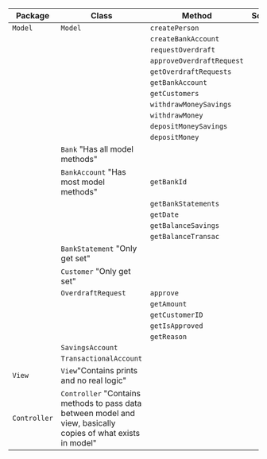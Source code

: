 | Package |Class                                      | Method                                 | Scenario                                 | Output  |
---------------|-------------------------------------------|----------------------------------------|------------------------------------------|---------|
| `Model`       | `Model`                                   | `createPerson`                         |                                          |         |
|               |                                           | `createBankAccount`                    |                                          | |
|               |                                           | `requestOverdraft`                     |                                          | |
|               |                                           | `approveOverdraftRequest`              |                                          | |	
|               |                                           | `getOverdraftRequests`                 |                                          | |
|               |                                           | `getBankAccount`                       |                                          | |
|               |                                           | `getCustomers`                         |                                          | |
|               |                                           | `withdrawMoneySavings`                 |                                          | |
|               |                                           | `withdrawMoney`                        |                                          | |
|               |                                           | `depositMoneySavings`                  |                                          | |
|               |                                           | `depositMoney`                         |                                          | |
|               | `Bank`  "Has all model methods"           |                                        |                                          | |
|               | `BankAccount` "Has most model methods"    | `getBankId`                            |                                          | |
|               |                                           | `getBankStatements`                    |                                          | |
|               |                                           | `getDate`                              |                                          | |
|               |                                           | `getBalanceSavings`                    |                                          | |
|               |                                           | `getBalanceTransac`                    |                                          | |
|               | `BankStatement` "Only get set"            |                                        |                                          | |
|               | `Customer` "Only get set"                 |                                        |                                          | |
|               | `OverdraftRequest`                        | `approve`                              |                                          | |
|               |                                           | `getAmount`                            |                                          | |
|               |                                           | `getCustomerID`                        |                                          | |
|               |                                           | `getIsApproved`                        |                                          | |
|               |                                           | `getReason`                            |                                          | |
|               | `SavingsAccount`                          |                                        |                                          | |
|               | `TransactionalAccount`                    |                                        |                                          | |
| `View`        | `View`"Contains prints and no real logic" |                                        |                                          | |
| `Controller`  | `Controller` "Contains methods to pass data between model and view, basically copies of what exists in model"                            |                                        |                                          | |
